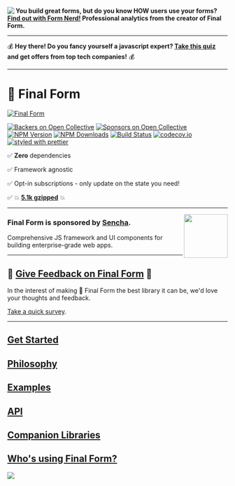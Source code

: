 [<img src="form-nerd-logo.png" align="left"/>](https://formnerd.co/final-form-readme) **You build great forms, but do you know HOW users use your forms? [Find out with Form Nerd!](https://formnerd.co/final-form-readme) Professional analytics from the creator of Final Form.**

---

💰 **Hey there! Do you fancy yourself a javascript expert? [Take this quiz](https://triplebyte.com/a/V6j0KPS/ff) and get offers from top tech companies!** 💰

---

# 🏁 Final Form

[![Final Form](banner.png)](https://final-form.org)

[![Backers on Open Collective](https://opencollective.com/final-form/backers/badge.svg)](#backers)
[![Sponsors on Open Collective](https://opencollective.com/final-form/sponsors/badge.svg)](#sponsors)
[![NPM Version](https://img.shields.io/npm/v/final-form.svg?style=flat)](https://www.npmjs.com/package/final-form)
[![NPM Downloads](https://img.shields.io/npm/dm/final-form.svg?style=flat)](https://npm-stat.com/charts.html?package=final-form)
[![Build Status](https://travis-ci.org/final-form/final-form.svg?branch=master)](https://travis-ci.org/final-form/final-form)
[![codecov.io](https://codecov.io/gh/final-form/final-form/branch/master/graph/badge.svg)](https://codecov.io/gh/final-form/final-form)
[![styled with prettier](https://img.shields.io/badge/styled_with-prettier-ff69b4.svg)](https://github.com/prettier/prettier)

✅ **Zero** dependencies

✅ Framework agnostic

✅ Opt-in subscriptions - only update on the state you need!

✅ 💥 [**5.1k gzipped**](https://bundlephobia.com/result?p=final-form) 💥

---

[<img align="right" src="docs/sencha.svg" height="100"/>](https://www.sencha.com/)

### Final Form is sponsored by [Sencha](https://www.sencha.com/).

Comprehensive JS framework and UI components for building enterprise-grade web apps.

---

## 💬 [Give Feedback on Final Form](https://goo.gl/forms/dxdfxKNy64DLb99z2) 💬

In the interest of making 🏁 Final Form the best library it can be, we'd love your thoughts and feedback.

[Take a quick survey](https://goo.gl/forms/dxdfxKNy64DLb99z2).

---

## [Get Started](https://final-form.org/docs/final-form/getting-started)

## [Philosophy](https://final-form.org/docs/final-form/philosophy)

## [Examples](https://final-form.org/docs/final-form/examples)

## [API](https://final-form.org/docs/final-form/api)

## [Companion Libraries](https://final-form.org/docs/final-form/companion-libraries)

## [Who's using Final Form?](https://final-form.org/users)

<img src="https://static.scarf.sh/a.png?x-pxid=40db3a4c-1187-4b9e-b363-c059774fe5e1" />
